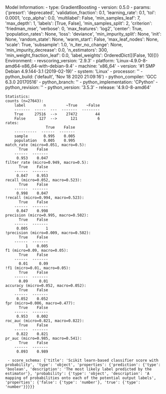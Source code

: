 Model Information:
	 - type: GradientBoosting
	 - version: 0.5.0
	 - params: {'presort': 'deprecated', 'validation_fraction': 0.1, 'learning_rate': 0.1, 'tol': 0.0001, 'ccp_alpha': 0.0, 'multilabel': False, 'min_samples_leaf': 7, 'max_depth': 1, 'labels': [True, False], 'min_samples_split': 2, 'criterion': 'friedman_mse', 'verbose': 0, 'max_features': 'log2', 'center': True, 'population_rates': None, 'loss': 'deviance', 'min_impurity_split': None, 'init': None, 'random_state': None, 'warm_start': False, 'max_leaf_nodes': None, 'scale': True, 'subsample': 1.0, 'n_iter_no_change': None, 'min_impurity_decrease': 0.0, 'n_estimators': 300, 'min_weight_fraction_leaf': 0.0, 'label_weights': OrderedDict([(False, 10)])}
	Environment:
	 - revscoring_version: '2.9.3'
	 - platform: 'Linux-4.9.0-8-amd64-x86_64-with-debian-9.4'
	 - machine: 'x86_64'
	 - version: '#1 SMP Debian 4.9.144-3.1 (2019-02-19)'
	 - system: 'Linux'
	 - processor: ''
	 - python_build: ('default', 'Nov 18 2020 21:09:16')
	 - python_compiler: 'GCC 6.3.0 20170516'
	 - python_branch: ''
	 - python_implementation: 'CPython'
	 - python_revision: ''
	 - python_version: '3.5.3'
	 - release: '4.9.0-8-amd64'
	
	Statistics:
	counts (n=27643):
		label        n         ~True    ~False
		-------  -----  ---  -------  --------
		True     27516  -->    27472        44
		False      127  -->      121         6
	rates:
		              True    False
		----------  ------  -------
		sample       0.995    0.005
		population   0.005    0.995
	match_rate (micro=0.051, macro=0.5):
		  True    False
		------  -------
		 0.953    0.047
	filter_rate (micro=0.949, macro=0.5):
		  True    False
		------  -------
		 0.047    0.953
	recall (micro=0.052, macro=0.523):
		  True    False
		------  -------
		 0.998    0.047
	!recall (micro=0.994, macro=0.523):
		  True    False
		------  -------
		 0.047    0.998
	precision (micro=0.995, macro=0.502):
		  True    False
		------  -------
		 0.005        1
	!precision (micro=0.009, macro=0.502):
		  True    False
		------  -------
		     1    0.005
	f1 (micro=0.09, macro=0.05):
		  True    False
		------  -------
		  0.01     0.09
	!f1 (micro=0.01, macro=0.05):
		  True    False
		------  -------
		  0.09     0.01
	accuracy (micro=0.052, macro=0.052):
		  True    False
		------  -------
		 0.052    0.052
	fpr (micro=0.006, macro=0.477):
		  True    False
		------  -------
		 0.953    0.002
	roc_auc (micro=0.821, macro=0.822):
		  True    False
		------  -------
		 0.822    0.821
	pr_auc (micro=0.985, macro=0.541):
		  True    False
		------  -------
		 0.093    0.989
	
	 - score_schema: {'title': 'Scikit learn-based classifier score with probability', 'type': 'object', 'properties': {'prediction': {'type': 'boolean', 'description': 'The most likely label predicted by the estimator'}, 'probability': {'type': 'object', 'description': 'A mapping of probabilities onto each of the potential output labels', 'properties': {'false': {'type': 'number'}, 'true': {'type': 'number'}}}}}

